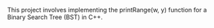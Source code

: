 This project involves implementing the printRange(w, y) function for a Binary Search Tree (BST) in C++. 

